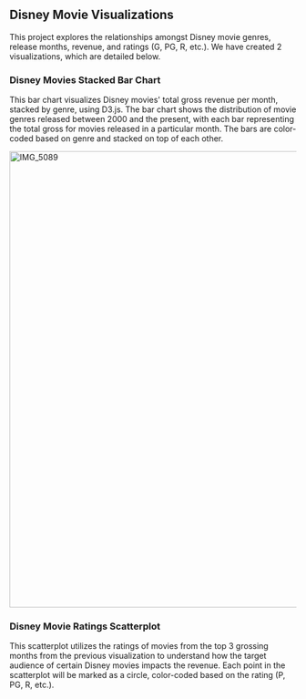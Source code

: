 ## Disney Movie Visualizations
This project explores the relationships amongst Disney movie genres, release months, revenue, and ratings (G, PG, R, etc.). We have created 2 visualizations, which are detailed below.

### Disney Movies Stacked Bar Chart
This bar chart visualizes Disney movies' total gross revenue per month, stacked by genre, using D3.js. The bar chart shows the distribution of movie genres released between 2000 and the present, with each bar representing the total gross for movies released in a particular month. The bars are color-coded based on genre and stacked on top of each other.

<img width="801" alt="IMG_5089" src="https://github.com/user-attachments/assets/0115876c-2a43-46bb-85d8-60d6f77ecb5e">

### Disney Movie Ratings Scatterplot
This scatterplot utilizes the ratings of movies from the top 3 grossing months from the previous visualization to understand how the target audience of certain Disney movies impacts the revenue. Each point in the scatterplot will be marked as a circle, color-coded based on the rating (P, PG, R, etc.).

